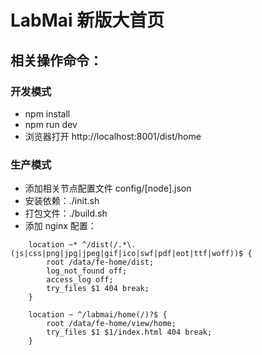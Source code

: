 # LabMai 新版大首页

## 相关操作命令：
### 开发模式
- npm install
- npm run dev
- 浏览器打开 http://localhost:8001/dist/home

### 生产模式
- 添加相关节点配置文件 config/[node].json
- 安装依赖：./init.sh
- 打包文件：./build.sh
- 添加 nginx 配置：
```
    location ~* ^/dist(/.*\.(js|css|png|jpg|jpeg|gif|ico|swf|pdf|eot|ttf|woff))$ {
        root /data/fe-home/dist;
        log_not_found off;
        access_log off;
        try_files $1 404 break;
    }

    location ~ ^/labmai/home(/)?$ {
        root /data/fe-home/view/home;
        try_files $1 $1/index.html 404 break;
    }
```
